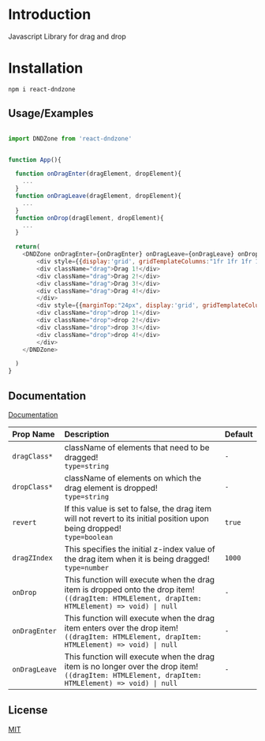 # Introduction

Javascript Library for drag and drop

# Installation

`npm i react-dndzone`

## Usage/Examples

```javascript

import DNDZone from 'react-dndzone'


function App(){

  function onDragEnter(dragElement, dropElement){
    ...
  }
  function onDragLeave(dragElement, dropElement){
    ...
  }
  function onDrop(dragElement, dropElement){
    ...
  }

  return(
    <DNDZone onDragEnter={onDragEnter} onDragLeave={onDragLeave} onDrop={onDrop}>
        <div style={{display:'grid', gridTemplateColumns:"1fr 1fr 1fr 1fr", columnGap:'4px'}}>
        <div className="drag">Drag 1!</div>
        <div className="drag">Drag 2!</div>
        <div className="drag">Drag 3!</div>
        <div className="drag">Drag 4!</div>
        </div>
        <div style={{marginTop:"24px", display:'grid', gridTemplateColumns:"1fr 1fr 1fr 1fr", columnGap:'4px'}}>
        <div className="drop">drop 1!</div>
        <div className="drop">drop 2!</div>
        <div className="drop">drop 3!</div>
        <div className="drop">drop 4!</div>
        </div>
    </DNDZone>

  )
}
```

## Documentation

[Documentation](https://63fefea9605cb976c902b556-puwughhwqm.chromatic.com)

| Prop Name    | Description                                   | Default                    |
| :----------- | :-------------------------------------------- | :------------------------- |
| `dragClass*` | className of elements that need to be dragged!</br>`type=string` |   `-`   |
| `dropClass*` | className of elements on which the drag element is dropped!</br>`type=string` |   `-`   |
| `revert` | If this value is set to false, the drag item will not revert to its initial position upon being dropped!</br>`type=boolean` |   `true`   |
| `dragZIndex` | This specifies the initial z-index value of the drag item when it is being dragged!</br>`type=number` |   `1000`   |
| `onDrop` | This function will execute when the drag item is dropped onto the drop item!</br>`((dragItem: HTMLElement, drapItem: HTMLElement) => void) \| null` |   `-`   |
| `onDragEnter` | This function will execute when the drag item enters over the drop item!</br>`((dragItem: HTMLElement, drapItem: HTMLElement) => void) \| null` |   `-`   |
| `onDragLeave` | This function will execute when the drag item is no longer over the drop item!</br>`((dragItem: HTMLElement, drapItem: HTMLElement) => void) \| null` |   `-`   |

## License

[MIT](https://choosealicense.com/licenses/mit/)
